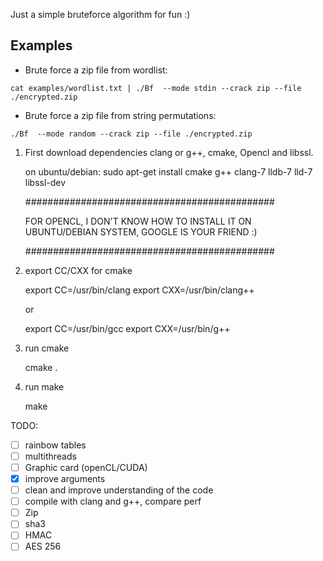 Just a simple bruteforce algorithm for fun :) 

	
## Examples

* Brute force a zip file from wordlist:

`cat examples/wordlist.txt | ./Bf  --mode stdin --crack zip --file ./encrypted.zip`

* Brute force a zip file from string permutations:

`./Bf  --mode random --crack zip --file ./encrypted.zip`

1) First download dependencies clang or g++, cmake, Opencl and libssl.

    on ubuntu/debian: sudo apt-get install cmake g++ clang-7 lldb-7 lld-7 libssl-dev 

    #############################################
    
    FOR OPENCL, I DON'T KNOW HOW TO INSTALL IT ON UBUNTU/DEBIAN SYSTEM, GOOGLE IS YOUR FRIEND :)
    
    #############################################

2) export CC/CXX for cmake

    export CC=/usr/bin/clang
    export CXX=/usr/bin/clang++

    or  

    export CC=/usr/bin/gcc
    export CXX=/usr/bin/g++

2) run cmake 

    cmake .

3) run make

    make

TODO:

- [ ] rainbow tables
- [ ] multithreads
- [ ] Graphic card (openCL/CUDA)
- [X] improve arguments
- [ ] clean and improve understanding of the code
- [ ] compile with clang and g++, compare perf
- [ ] Zip
- [ ] sha3
- [ ] HMAC
- [ ] AES 256
